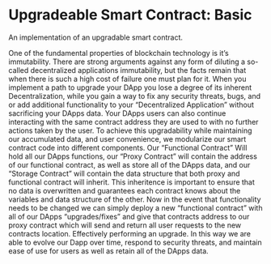 # Upgradeable Smart Contract: Basic 
An implementation of an upgradable smart contract.  

One of the fundamental properties of blockchain technology is it’s immutability. There are strong arguments against any form of diluting a so-called decentralized applications immutability, but the facts remain that when there is such a high cost of failure one must plan for it. When you implement a path to upgrade your DApp you lose a degree of its inherent Decentralization, while you gain a way to fix any security threats, bugs, and or add additional functionality to your “Decentralized Application” without sacrificing your DApps data. Your DApps users can also continue interacting with the same contract address they are used to with no further actions taken by the user. To achieve this upgradability while maintaining our accumulated data, and user convenience, we modularize our smart contract code into different components. Our “Functional Contract” Will hold all our DApps functions, our “Proxy Contract” will contain the address of our functional contract, as well as store all of the DApps data, and our “Storage Contract” will contain the data structure that both proxy and functional contract will inherit. This inheritence is important to ensure that no data is overwritten and guarantees each contract knows about the variables and data structure of the other. Now in the event that functionality needs to be changed we can simply deploy a new “functional contract” with all of our DApps “upgrades/fixes” and give that contracts address to our proxy contract which will send and return all user requests to the new contracts location. Effectively performing an upgrade. In this way we are able to evolve our Dapp over time, respond to security threats, and maintain ease of use for users as well as retain all of the DApps data.
